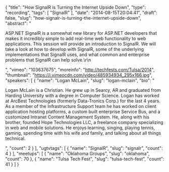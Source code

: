 {
  "title": "How SignalR is Turning the Internet Upside Down",
  "type": "recording",
  "tags": [
    "SignalR"
  ],
  "date": "2014-08-15T20:04:41",
  "draft": false,
  "slug": "how-signalr-is-turning-the-internet-upside-down",
  "abstract": "<p>ASP.NET SignalR is a somewhat new library for ASP.NET developers that makes it incredibly simple to add real-time web functionality to web applications. This session will provide an introduction to SignalR. We will take a look at how to develop with SignalR, some of the underlying implementations that SignalR uses, and what common and enterprise problems that SignalR can help solve.\r\n</p>",
  "vimeo": "103637675",
  "moreinfo": "http://techfests.com/Tulsa/2014",
  "thumbnail": "https://i.vimeocdn.com/video/485934934_295x166.jpg",
  "speakers": [
    {
      "name": "Logan McLain",
      "slug": "logan-mclain",
      "bio": "<p>Logan McLain is a Christian. He grew up in Searcy, AR and graduated from Harding University with a degree in Computer Science. Logan has worked at ArcBest Technologies (formerly Data-Tronics Corp.) for the last 4 years. As a member of the Infrastructure Support team he has worked on client application hosting platforms, a custom built enterprise Service Bus, and a customized Intranet Content Management System. He, along with his brother, founded Hope Technologies LLC, a freelance company specializing in web and mobile solutions. He enjoys learning, singing, playing tennis, gaming, spending time with his wife and family, and talking about all things technical.</p>",
      "count": 2
    }
  ],
  "ugtvtags": [
    {
      "name": "SignalR",
      "slug": "signalr",
      "count": 4
    }
  ],
  "meetups": [
    {
      "name": "Oklahoma Groups",
      "slug": "oklahoma",
      "count": 70
    },
    {
      "name": "Tulsa Tech Fest",
      "slug": "tulsa-tech-fest",
      "count": 41
    }
  ]
}